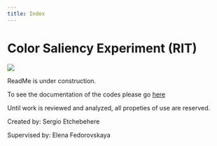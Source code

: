 ```yaml
---
title: Index
---
```


# Color Saliency Experiment (RIT)

[![](https://img.shields.io/badge/license-RIT-orange.svg)](https://www.rit.edu)

ReadMe is under construction.

To see the documentation of the codes please go [here](./doc/Main.md)

Until work is reviewed and analyzed, all propeties of use are reserved.

Created by: Sergio Etchebehere

Supervised by: Elena Fedorovskaya

